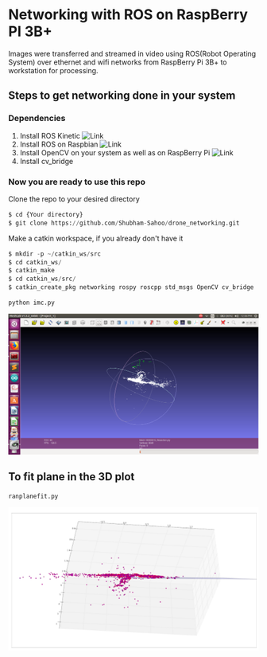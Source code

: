 # Networking with ROS on RaspBerry PI 3B+

Images were transferred and streamed in video using ROS(Robot Operating System) over ethernet and wifi networks from RaspBerry Pi 3B+ to workstation for processing.

## Steps to get networking done in your system

### Dependencies
1. Install ROS Kinetic ![Link](http://wiki.ros.org/kinetic/Installation/Ubuntu)
2. Install ROS on Raspbian ![Link](http://wiki.ros.org/ROSberryPi/Setting%20up%20ROS%20on%20RaspberryPi)
3. Install OpenCV on your system as well as on RaspBerry Pi ![Link](https://www.learnopencv.com/install-opencv3-on-ubuntu/)
4. Install cv_bridge

### Now you are ready to use this repo

Clone the repo to your desired directory
```python
$ cd {Your directory}
$ git clone https://github.com/Shubham-Sahoo/drone_networking.git
```
Make a catkin workspace, if you already don't have it
```python
$ mkdir -p ~/catkin_ws/src
$ cd catkin_ws/
$ catkin_make
$ cd catkin_ws/src/
$ catkin_create_pkg networking rospy roscpp std_msgs OpenCV cv_bridge
```



```python
python imc.py
```
![3D Constructed Castor Wheel](https://github.com/Shubham-Sahoo/SLAM/blob/master/3Dplot_castor_wheel.png)


## To fit plane in the 3D plot

```python 
ranplanefit.py
```
![Ransac Plane Fitted](https://github.com/Shubham-Sahoo/SLAM/blob/master/Plane_fit.png)

